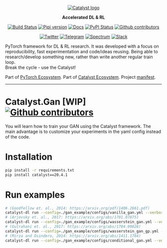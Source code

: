<div align="center">

[![Catalyst logo](https://raw.githubusercontent.com/catalyst-team/catalyst-pics/master/pics/catalyst_logo.png)](https://github.com/catalyst-team/catalyst)

**Accelerated DL & RL**

[![Build Status](http://66.248.205.49:8111/app/rest/builds/buildType:id:Segmentation_Tests/statusIcon.svg)](http://66.248.205.49:8111/project.html?projectId=Segmentation&tab=projectOverview&guest=1)
[![Pipi version](https://img.shields.io/pypi/v/catalyst.svg)](https://pypi.org/project/catalyst/)
[![Docs](https://img.shields.io/badge/dynamic/json.svg?label=docs&url=https%3A%2F%2Fpypi.org%2Fpypi%2Fcatalyst%2Fjson&query=%24.info.version&colorB=brightgreen&prefix=v)](https://catalyst-team.github.io/catalyst/index.html)
[![PyPI Status](https://pepy.tech/badge/catalyst)](https://pepy.tech/project/catalyst)
[![Github contributors](https://img.shields.io/github/contributors/catalyst-team/catalyst.svg?logo=github&logoColor=white)](https://github.com/catalyst-team/catalyst/graphs/contributors)

[![Twitter](https://img.shields.io/badge/news-on%20twitter-499feb)](https://twitter.com/catalyst_core)
[![Telegram](https://img.shields.io/badge/channel-on%20telegram-blue)](https://t.me/catalyst_team)
[![Spectrum](https://img.shields.io/badge/chat-on%20spectrum-blueviolet)](https://spectrum.chat/catalyst)
[![Slack](https://img.shields.io/badge/ODS-slack-red)](https://opendatascience.slack.com/messages/CGK4KQBHD)


</div>

PyTorch framework for DL & RL research.
It was developed with a focus on reproducibility,
fast experimentation and code/ideas reusing.
Being able to research/develop something new,
rather than write another regular train loop. <br/>
Break the cycle - use the Catalyst!

Part of [PyTorch Ecosystem](https://pytorch.org/ecosystem/). Part of [Catalyst Ecosystem](https://docs.google.com/presentation/d/1D-yhVOg6OXzjo9K_-IS5vSHLPIUxp1PEkFGnpRcNCNU/edit?usp=sharing). Project [manifest](https://github.com/catalyst-team/catalyst/blob/master/MANIFEST.md).

---

# Catalyst.Gan [WIP]  [![Github contributors](https://img.shields.io/github/contributors/catalyst-team/segmentation.svg?logo=github&logoColor=white)](https://github.com/catalyst-team/gan/graphs/contributors)

You will learn how to train your GAN using the Catalyst framework.
The main advantage is to customize your experiments in the yaml config instead of the code.

# Installation

```bash
pip install -r requirements.txt
pip install catalyst==20.4.1
```

# Run examples

```bash
# (Goodfellow et. al., 2014: https://arxiv.org/pdf/1406.2661.pdf)
catalyst-dl run --config=./gan_example/configs/vanilla_gan.yml --verbose
# (Arjovsky et. al., 2017: https://arxiv.org/abs/1701.07875)
catalyst-dl run --config=./gan_example/configs/wasserstein_gan.yml --verbose
# (Gulrahani et. al., 2017: https://arxiv.org/abs/1704.00028)
catalyst-dl run --config=./gan_example/configs/wasserstein_gan_gp.yml --verbose
# (Mirza and Osindero, 2014: https://arxiv.org/abs/1411.1784)
catalyst-dl run --config=./gan_example/configs/conditional_gan.yml --verbose
```